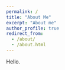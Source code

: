 ```yaml
---
permalink: /
title: "About Me"
excerpt: "About me"
author_profile: true
redirect_from: 
  - /about/
  - /about.html
---
```


Hello.
